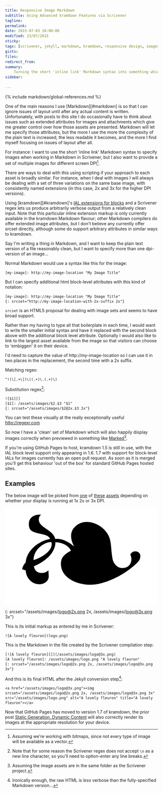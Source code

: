 ```yaml
---
title: Responsive Image Markdown
subtitle: Using Advanced kramdown Features via Scrivener
tagline: 
permalink: 
date: 2015-07-03 16:00:00
modified: 23/07/2015
sticky: 
tags: [scrivener, jekyll, markdown, kramdown, responsive design, images]
gists: 
files: 
redirect_from: 
summary:
    Turning the short 'inline link' Markdown syntax into something which can support HTML5 srcset output, without changing the content markup.
sidebar:
    
---
```

{% include markdown/global-references.md %}

One of the main reasons I use [Markdown][#markdown] is so that I can ignore issues of layout until after any actual content is written. Unfortunately, with posts to this site I do occasionally have to think about issues such as extended attributes for images and attachments which give me greater control over how those assets are presented. Markdown will let me specify those attributes, but the more I use the more the complexity of the plain text is increased, the less readable it becomes, and the more I find myself focusing on issues of layout after all.

For instance: I want to use the short 'inline link' Markdown syntax to specify images when working in Markdown in Scrivener, but I also want to provide a set of multiple images for different screen DPI[^fn1]. 

There are ways to deal with this using scripting if your approach to each asset is broadly similar. For instance, when I deal with images I will always be dealing with a set of three variations on the same base image, with consistently named extensions (in this case, 2x and 3x for the higher DPI versions). 

Using [kramdown][#kramdown]'s [IAL extensions for blocks](http://kramdown.gettalong.org/syntax.html#block-ials) and a Scrivener regex lets us produce arbitrarily verbose output from a relatively clean input. Note that this particular inline extension markup is only currently available in the kramdown Markdown flavour; other Markdown compilers do offer extended image attributes, but I don't believe any currently offer srcset directly, although some do support arbitrary attributes in similar ways to kramdown.

Say I'm writing a thing in Markdown, and I want to keep the plain text version of a file reasonably clean, but I want to specify more than one dpi-version of an image...

Normal Markdown would use a syntax like this for the image:

	[my-image]: http://my-image-location "My Image Title"

But I can specify additional html block-level attributes with this kind of notation:

	[my-image]: http://my-image-location "My Image Title"
	{: srcset="http://my-image-location-with-2x-suffix 2x"}

`srcset` is an HTML5 proposal for dealing with image sets and seems to have broad support.

Rather than my having to type all that boilerplate in each time, I would want to write the smaller initial syntax and have it replaced with the second block above with the additional block level attribute. Optionally I would also like to link to the largest asset available from the image so that visitors can choose to 'embiggen' it on their device.

I'd need to capture the value of http://my-image-location so I can use it in two places in the replacement, the second time with a 2x suffix.

Matching regex:

	^!(\[.+\])\((.+)\.(.+)\)

Substitution regex[^fn2]:

	![$1][]
	[$1]: /assets/images/$2.$3 "$1"
	{: srcset="/assets/images/$2@2x.$3 2x"}

You can test these visually at the really exceptionally useful http://regexr.com 

So now I have a 'clean' set of Markdown which will also happily display images correctly when previewed in something like [Marked]()[^fn3].

If you're using GitHub Pages to host, kramdown 1.5 is still in use, with the IAL block level support only appearing in 1.6. 1.7 with support for block-level IALs for images currently has an open pull request. As soon as it is merged you'll get this behaviour 'out of the box' for standard GitHub Pages hosted sites.

## Examples

The below image will be picked from [one](/assets/images/logo.png) of [these](/assets/images/logo@2x.png) [assets](/assets/images/logo@3x.png) depending on whether your display is running at 1x 2x or 3x DPI.

[![A lovely fleuron][]](/assets/images/logo@3x.png)

[A lovely fleuron]: /assets/images/logo.png "A lovely fleuron"
{: srcset="/assets/images/logo@2x.png 2x, /assets/images/logo@3x.png 3x"}

This is its initial markup as entered by me in Scrivener:

	![A lovely fleuron](logo.png)

This is the Markdown in the file created by the Scrivener compilation step:

	[![A lovely fleuron][]](/assets/images/logo@3x.png)
	[A lovely fleuron]: /assets/images/logo.png "A lovely fleuron"
	{: srcset="/assets/images/logo@2x.png 2x, /assets/images/logo@3x.png 3x"}

And this is its final HTML after the Jekyll conversion step[^fn4]:

	<a href="/assets/images/logo@3x.png"><img srcset="/assets/images/logo@2x.png 2x, /assets/images/logo@3x.png 3x" src="/assets/images/logo.png" alt="A lovely fleuron" title="A lovely fleuron"></a>

Now that GitHub Pages has moved to version 1.7 of kramdown, the prior post [Static Generation, Dynamic Content]() will also correctly render its images at the appropriate resolution for your device.

[^fn1]: Assuming we're working with bitmaps, since not every type of image will be available as a vector.

[^fn2]: Note that for some reason the Scrivener regex does not accept `\n` as a new line character, so you'll need to option-enter any line breaks.

[^fn3]: Assuming the image assets are in the same folder as the Scrivener project.

[^fn4]: Ironically enough, the raw HTML is *less* verbose than the fully-specified Markdown version...
